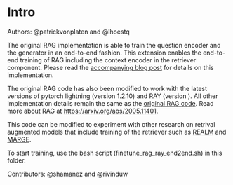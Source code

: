# Intro
Authors: @patrickvonplaten and @lhoestq


The original RAG implementation is able to train the question encoder and the generator in an end-to-end fashion. 
This extension enables the end-to-end training of RAG including the context encoder in the retriever component. 
Please read the [accompanying blog post](https://shamanesiri.medium.com/how-to-finetune-the-entire-rag-architecture-including-dpr-retriever-4b4385322552) for details on this implementation.

The original RAG code has also been modified to work with the latest versions of pytorch lightning (version 1.2.10) and RAY (version ). All other implementation details remain the same as the [original RAG code](https://github.com/huggingface/transformers/tree/master/examples/research_projects/rag).
Read more about RAG  at https://arxiv.org/abs/2005.11401.

This code can be modified to experiment with other research on retrival augmented models that include training of the retriever such as [REALM](https://arxiv.org/abs/2002.08909) and [MARGE](https://arxiv.org/abs/2006.15020). 

To start training, use the bash script (finetune_rag_ray_end2end.sh) in this folder. 


Contributors: @shamanez and @rivinduw
